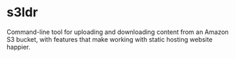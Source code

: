 # s3ldr
Command-line tool for uploading and downloading content from an Amazon S3 bucket, with features that make working with static hosting website happier.
